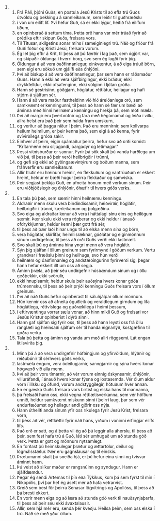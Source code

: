 <ol>
  <li>
    <ol>
      <li>Frá Páli, þjóni Guðs, en postula Jesú Krists til að efla trú Guðs útvöldu og þekkingu á sannleikanum, sem leiðir til guðhræðslu</li>
      <li>í von um eilíft líf. Því hefur Guð, sá er ekki lýgur, heitið frá eilífum tíðum,</li>
      <li>en opinberað á settum tíma. Þetta orð hans var mér trúað fyrir að prédika eftir skipun Guðs, frelsara vors.</li>
      <li>Til Títusar, skilgetins sonar míns í sameiginlegri trú. Náð og friður frá Guði föður og Kristi Jesú, frelsara vorum.</li>
      <li>Ég lét þig eftir á Krít, til þess að þú færðir í lag það, sem ógjört var, og skipaðir öldunga í hverri borg, svo sem ég lagði fyrir þig.</li>
      <li>Öldungur á að vera óaðfinnanlegur, einkvæntur, á að eiga trúuð börn, sem eigi eru sökuð um gjálífi eða óhlýðni.</li>
      <li>Því að biskup á að vera óaðfinnanlegur, þar sem hann er ráðsmaður Guðs. Hann á ekki að vera sjálfbirgingur, ekki bráður, ekki drykkfelldur, ekki ofsafenginn, ekki sólginn í ljótan gróða.</li>
      <li>Hann sé gestrisinn, góðgjarn, hóglátur, réttlátur, heilagur og hafi stjórn á sjálfum sér.</li>
      <li>Hann á að vera maður fastheldinn við hið áreiðanlega orð, sem samkvæmt er kenningunni, til þess að hann sé fær um bæði að áminna með hinni heilnæmu kenningu og hrekja þá, sem móti mæla.</li>
      <li>Því að margir eru þverbrotnir og fara með hégómamál og leiða í villu, allra helst eru það þeir sem halda fram umskurn,</li>
      <li>og verður að þagga niður í þeim. Það eru mennirnir, sem kollvarpa heilum heimilum, er þeir kenna það, sem eigi á að kenna, fyrir svívirðilegs gróða sakir.</li>
      <li>Einhver af þeim, eigin spámaður þeirra, hefur svo að orði komist: "Krítarmenn eru síljúgandi, óargadýr og letimagar."</li>
      <li>Þessi vitnisburður er sannur. Fyrir þá sök skalt þú vanda harðlega um við þá, til þess að þeir verði heilbrigðir í trúnni,</li>
      <li>og gefi sig ekki að gyðingaævintýrum og boðum manna, sem fráhverfir eru sannleikanum.</li>
      <li>Allir hlutir eru hreinum hreinir, en flekkuðum og vantrúuðum er ekkert hreint, heldur er bæði hugur þeirra flekkaður og samviska.</li>
      <li>Þeir segjast þekkja Guð, en afneita honum með verkum sínum. Þeir eru viðbjóðslegir og óhlýðnir, óhæfir til hvers góðs verks.</li>
    </ol>
  </li>
  <li>
    <ol>
      <li>En tala þú það, sem sæmir hinni heilnæmu kenningu.</li>
      <li>Aldraðir menn skulu vera bindindissamir, heiðvirðir, hóglátir, heilbrigðir í trúnni, kærleikanum og þolgæðinu.</li>
      <li>Svo eiga og aldraðar konur að vera í háttalagi sínu eins og heilögum sæmir. Þær skulu ekki vera rógberar og ekki heldur í ánauð ofdrykkjunnar, heldur kenni þær gott frá sér,</li>
      <li>til þess að þær laði hinar ungu til að elska menn sína og börn,</li>
      <li>vera hóglátar, skírlífar, heimilisræknar, góðlátar og eiginmönnum sínum undirgefnar, til þess að orði Guðs verði ekki lastmælt.</li>
      <li>Svo skalt þú og áminna hina yngri menn að vera hóglátir.</li>
      <li>Sýn þig sjálfan í öllum greinum sem fyrirmynd í góðum verkum. Vertu grandvar í fræðslu þinni og heilhuga, svo hún verði</li>
      <li>heilnæm og óaðfinnanleg og andstæðingurinn fyrirverði sig, þegar hann hefur ekkert illt um oss að segja.</li>
      <li>Áminn þræla, að þeir séu undirgefnir húsbændum sínum og í öllu geðþekkir, ekki svörulir,</li>
      <li>ekki hnuplsamir, heldur skulu þeir auðsýna hvers konar góða trúmennsku, til þess að þeir prýði kenningu Guðs frelsara vors í öllum greinum.</li>
      <li>Því að náð Guðs hefur opinberast til sáluhjálpar öllum mönnum.</li>
      <li>Hún kennir oss að afneita óguðleik og veraldlegum girndum og lifa hóglátlega, réttvíslega og guðrækilega í heimi þessum,</li>
      <li>í eftirvæntingu vorrar sælu vonar, að hinn mikli Guð og frelsari vor Jesús Kristur opinberist í dýrð sinni.</li>
      <li>Hann gaf sjálfan sig fyrir oss, til þess að hann leysti oss frá öllu ranglæti og hreinsaði sjálfum sér til handa eignarlýð, kostgæfinn til góðra verka.</li>
      <li>Tala þú þetta og áminn og vanda um með allri röggsemi. Lát engan lítilsvirða þig.</li>
    </ol>
  </li>
  <li>
    <ol>
      <li>Minn þá á að vera undirgefnir höfðingjum og yfirvöldum, hlýðnir og reiðubúnir til sérhvers góðs verks,</li>
      <li>lastmæla engum, vera ódeilugjarnir, sanngjarnir og sýna hvers konar hógværð við alla menn.</li>
      <li>Því að þeir voru tímarnir, að vér vorum einnig óskynsamir, óhlýðnir, villuráfandi, í ánauð hvers konar fýsna og lostasemda. Vér ólum aldur vorn í illsku og öfund, vorum andstyggilegir, hötuðum hver annan.</li>
      <li>En er gæska Guðs frelsara vors birtist og elska hans til mannanna,</li>
      <li>þá frelsaði hann oss, ekki vegna réttlætisverkanna, sem vér höfðum unnið, heldur samkvæmt miskunn sinni í þeirri laug, þar sem vér endurfæðumst og heilagur andi gjörir oss nýja.</li>
      <li>Hann úthellti anda sínum yfir oss ríkulega fyrir Jesú Krist, frelsara vorn,</li>
      <li>til þess að vér, réttlættir fyrir náð hans, yrðum í voninni erfingjar eilífs lífs.</li>
      <li>Það orð er satt, og á þetta vil ég að þú leggir alla áherslu, til þess að þeir, sem fest hafa trú á Guð, láti sér umhugað um að stunda góð verk. Þetta er gott og mönnum nytsamlegt.</li>
      <li>En forðast þú heimskulegar þrætur og ættartölur, deilur og lögmálsstælur. Þær eru gagnslausar og til einskis.</li>
      <li>Þrætumanni skalt þú sneiða hjá, er þú hefur einu sinni og tvisvar áminnt hann.</li>
      <li>Þú veist að slíkur maður er rangsnúinn og syndugur. Hann er sjálfdæmdur.</li>
      <li>Þegar ég sendi Artemas til þín eða Týkíkus, kom þá sem fyrst til mín í Nikópólis, því þar hef ég ásett mér að hafa vetrarvist.</li>
      <li>Greið sem best för þeirra Senasar lögvitrings og Apollóss, til þess að þá bresti ekkert.</li>
      <li>En vorir menn eiga og að læra að stunda góð verk til nauðsynjaþarfa, til þess að þeir séu ekki ávaxtalausir.</li>
      <li>Allir, sem hjá mér eru, senda þér kveðju. Heilsa þeim, sem oss elska í trú. Náð sé með yður öllum.</li>
    </ol>
  </li>
</ol>